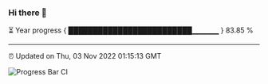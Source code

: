 ### Hi there 👋

⏳ Year progress { █████████████████████████▁▁▁▁▁ } 83.85 %

---

⏰ Updated on Thu, 03 Nov 2022 01:15:13 GMT

![Progress Bar CI](https://github.com/liununu/liununu/workflows/Progress%20Bar%20CI/badge.svg)
